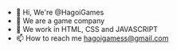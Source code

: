 - 👋 Hi, We're @HagoiGames
- 👀 We are a game company
- 🌱 We work in HTML, CSS and JAVASCRIPT
- 📫 How to reach me hagoigamess@gmail.com

<!---
HagoiGames/HagoiGames is a ✨ special ✨ repository because its `README.md` (this file) appears on your GitHub profile.
You can click the Preview link to take a look at your changes.
--->
